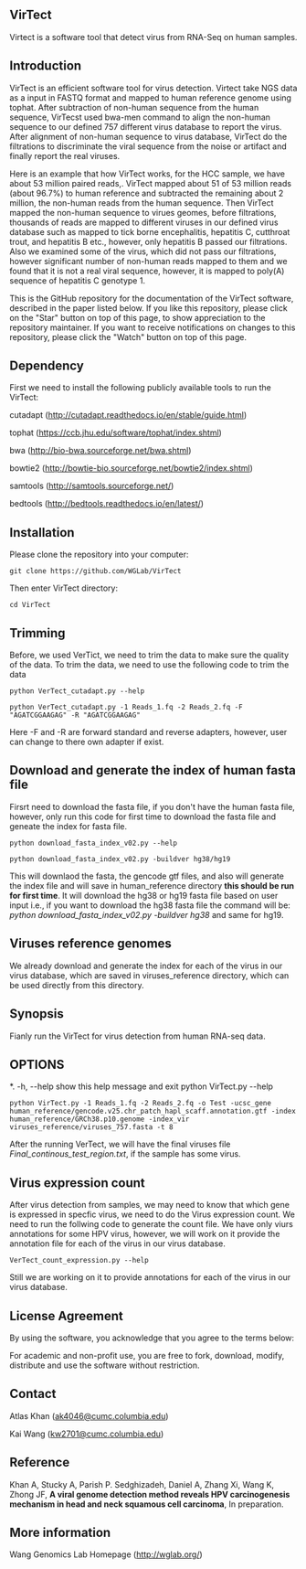 ## VirTect


Virtect is a software tool that detect virus from RNA-Seq on human samples.


## Introduction

VirTect is an efficient software tool for virus detection. Virtect take NGS data as a input in FASTQ format and mapped to human reference genome using tophat. After subtraction of non-human sequence from the human sequence, VirTecst used bwa-men command to align the non-human sequence to our defined 757 different virus database to report the virus. After alignment of non-human sequence to virus database, VirTect do the filtrations to discriminate the viral sequence from the noise or artifact and finally report the real viruses. 

Here is an example that how VirTect works, for the HCC sample, we have about 53 million paired reads,. VirTect mapped about 51 of 53 million reads (about 96.7%) to human reference and subtracted the remaining about 2 million, the non-human reads from the human sequence. Then VirTect mapped the non-human sequence to virues geomes, before filtrations, thousands of reads are mapped to different viruses in our defined virus database such as mapped to tick borne encephalitis, hepatitis C, cutthroat trout, and hepatitis B etc., however, only hepatitis B passed our filtrations. Also we examined some of the virus, which did not pass our filtrations, however significant number of non-human reads mapped to them and we found that it is not a real viral sequence, however, it is mapped to poly(A) sequence of hepatitis C genotype 1.


This is the GitHub repository for the documentation of the VirTect software, described in the paper listed below. If you like this repository, please click on the "Star" button on top of this page, to show appreciation to the repository maintainer. If you want to receive notifications on changes to this repository, please click the "Watch" button on top of this page.

## Dependency

First we need to install the following publicly available tools to run the VirTect:

cutadapt (http://cutadapt.readthedocs.io/en/stable/guide.html)

tophat (https://ccb.jhu.edu/software/tophat/index.shtml)

bwa (http://bio-bwa.sourceforge.net/bwa.shtml)

bowtie2 (http://bowtie-bio.sourceforge.net/bowtie2/index.shtml)

samtools (http://samtools.sourceforge.net/)

bedtools (http://bedtools.readthedocs.io/en/latest/)


## Installation

Please clone the repository into your computer:

    git clone https://github.com/WGLab/VirTect

Then enter VirTect directory:

    cd VirTect
    
## Trimming

Before, we used VerTict, we need to trim the data to make sure the quality of the data. To trim the data, we need to use the following code to trim the data

    python VerTect_cutadapt.py --help
    
    python VerTect_cutadapt.py -1 Reads_1.fq -2 Reads_2.fq -F "AGATCGGAAGAG" -R "AGATCGGAAGAG"


Here -F and -R are forward standard and reverse adapters, however, user can change to there own adapter if exist.

## Download and generate the index of human fasta file

Firsrt need to download the fasta file, if you don't have the human fasta file, however, only run this code for first time to download the fasta file and geneate the index for fasta file.

    python download_fasta_index_v02.py --help
    
    python download_fasta_index_v02.py -buildver hg38/hg19  
    
This will downlaod the fasta, the gencode gtf files, and also will generate the index file and will save in human_reference directory **this should be run for first time**. It will download the hg38 or hg19 fasta file based on user input i.e., if you want to download the hg38 fasta file the command will be: *python download_fasta_index_v02.py -buildver hg38* and same for hg19.

## Viruses reference genomes

We already download and generate the index for each of the virus in our virus database, which are saved in viruses_reference directory, which can be used directly from this directory.  

## Synopsis

Fianly run the VirTect for virus detection from human RNA-seq data.

## OPTIONS
*. -h, --help show this help message and exit
    python VirTect.py --help

    python VirTect.py -1 Reads_1.fq -2 Reads_2.fq -o Test -ucsc_gene human_reference/gencode.v25.chr_patch_hapl_scaff.annotation.gtf -index human_reference/GRCh38.p10.genome -index_vir viruses_reference/viruses_757.fasta -t 8

After the running VerTect, we will have the final viruses file *Final_continous_test_region.txt*, if the sample has some virus. 

## Virus expression count

After virus detection from samples, we may need to know that which gene is expressed in specfic virus, we need to do the Virus expression count. We need to run the follwing code to generate the count file. We have only viurs annotations for some HPV virus, however, we will work on it provide the annotation file for each of the virus in our virus database.

    VerTect_count_expression.py --help

Still we are working on it to provide annotations for each of the virus in our virus database.



## License Agreement

By using the software, you acknowledge that you agree to the terms below:

For academic and non-profit use, you are free to fork, download, modify, distribute and use the software without restriction.
 
 ## Contact
Atlas Khan (ak4046@cumc.columbia.edu)

Kai Wang (kw2701@cumc.columbia.edu)

## Reference

Khan A, Stucky A, Parish P. Sedghizadeh, Daniel A, Zhang Xi, Wang K, Zhong JF, **A viral genome detection method reveals HPV carcinogenesis mechanism in head and neck squamous cell carcinoma**, In preparation. 


## More information
Wang Genomics Lab Homepage (http://wglab.org/)

